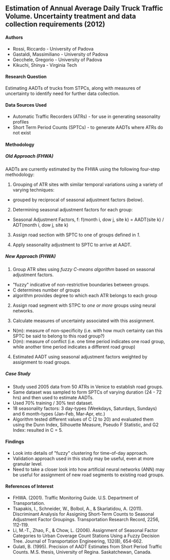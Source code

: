 ## Estimation of Annual Average Daily Truck Traffic Volume. Uncertainty treatment and data collection requirements (2012)

#### Authors
* Rossi, Riccardo - University of Padova
* Gastaldi, Massimiliano - University of Padova
* Gecchele, Gregorio - University of Padova
* Kikuchi, Shinya - Virginia Tech

#### Research Question
Estimating AADTs of trucks from STPCs, along with measures of uncertainty to identify need for further data collection.

#### Data Sources Used
* Automatic Traffic Recorders (ATRs) - for use in generating seasonality profiles
* Short Term Period Counts (SPTCs) - to generate AADTs where ATRs do not exist

#### Methodology

##### Old Approach (FHWA)
AADTs are currently estimated by the FHWA using the following four-step methodology:

1. Grouping of ATR sites with similar temporal variations using a variety of varying techniques:
  - grouped by reciprocal of seasonal adjustment factors (below).
  
2. Determining seasonal adjustment factors for each group:
  - Seasonal Adjustment Factors, f: f(month i, dow j, site k) = AADT(site k) / ADT(month i, dow j, site k)

3. Assign road section with SPTC to one of groups defined in *1*.

4. Apply seasonality adjustment to SPTC to arrive at AADT.

##### New Approach (FHWA)

1. Group ATR sites using *fuzzy C-means algorithm* based on seasonal adjustment factors.
  - "fuzzy" indicative of non-restrictive boundaries between groups.
  - C determines number of groups
  - algorithm provides degree to which each ATR belongs to each group

2. Assign road segment with STPC to *one or more* groups using neural networks.

3. Calculate measures of uncertainty associated with this assignment.
  - N(m): measure of non-specificity (i.e. with how much certainty can this SPTC be said to belong to this road group?)
  - D(m): measure of conflict (i.e. one time period indicates one road group, while another time period indicates a different road group)

4. Estimated AADT using seasonal adjustment factors weighted by assignment to road groups.

##### Case Study

- Study used 2005 data from 50 ATRs in Venice to establish road groups. 
- Same dataset was sampled to form SPTCs of varying duration (24 - 72 hrs) and then used to estimate AADTs. 
- Used 70% training / 30% test dataset.
- 18 seasonality factors: 3 day-types (Weekdays, Saturdays, Sundays) and 6 month-types (Jan-Feb, Mar-Apr, etc.)
- Algorithm tested different values of C (2 to 20) and evaluated them using the Dunn Index, Silhouette Measure, Pseudo F Statistic, and G2 Index: resulted in C = 5.

#### Findings
- Look into details of "fuzzy" clustering for time-of-day approach.
- Validation approach used in this study may be useful, even at more granular level.
- Need to take a closer look into how artificial neural networks (ANN) may be useful for assignment of new road segments to existing road groups.

#### References of Interest
* FHWA. (2001). Traffic Monitoring Guide. U.S. Department of Transportation.
* Tsapakis, I., Schneider, W., Bolbol, A., & Skarlatidou, A. (2011). Discriminant Analysis for Assigning Short-Term Counts to Seasonal Adjustment Factor Groupings. Transportation Research Record, 2256, 112-119.
* Li, M.-T., Zhao, F., & Chow, L. (2006). Assignment of Seasonal Factor Categories to Urban Coverage Count Stations Using a Fuzzy Decision Tree. Journal of Transportation Engineering, 132(8), 654-662.
* Gulati, B. (1995). Precision of AADT Estimates from Short Period Traffic Counts. M.S. thesis, University of Regina. Saskatchewan, Canada.

